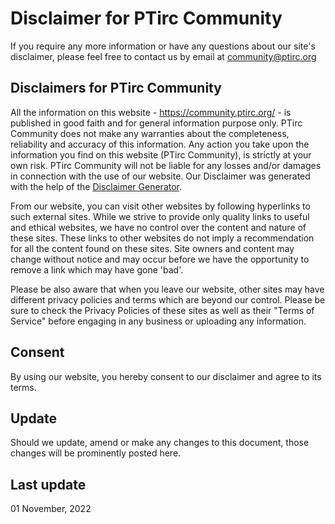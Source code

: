# Disclaimer for PTirc Community
If you require any more information or have any questions about our site's disclaimer, please feel free to contact us by email at community@ptirc.org

## Disclaimers for PTirc Community
All the information on this website - https://community.ptirc.org/ - is published in good faith and for general information purpose only. PTirc Community does not make any warranties about the completeness, reliability and accuracy of this information. Any action you take upon the information you find on this website (PTirc Community), is strictly at your own risk. PTirc Community will not be liable for any losses and/or damages in connection with the use of our website. Our Disclaimer was generated with the help of the [Disclaimer Generator](https://www.privacypolicyonline.com/disclaimer-generator/).

From our website, you can visit other websites by following hyperlinks to such external sites. While we strive to provide only quality links to useful and ethical websites, we have no control over the content and nature of these sites. These links to other websites do not imply a recommendation for all the content found on these sites. Site owners and content may change without notice and may occur before we have the opportunity to remove a link which may have gone 'bad'.

Please be also aware that when you leave our website, other sites may have different privacy policies and terms which are beyond our control. Please be sure to check the Privacy Policies of these sites as well as their "Terms of Service" before engaging in any business or uploading any information.

## Consent
By using our website, you hereby consent to our disclaimer and agree to its terms.

## Update
Should we update, amend or make any changes to this document, those changes will be prominently posted here.

## Last update
01 November, 2022
